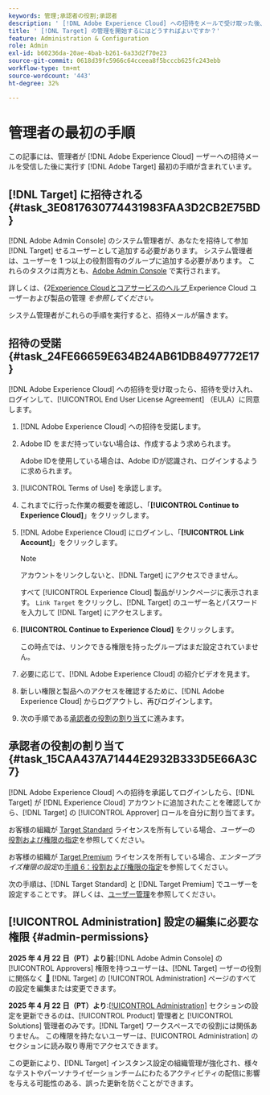 ```yaml
---
keywords: 管理;承認者の役割;承認者
description: ' [!DNL Adobe Experience Cloud] への招待をメールで受け取った後、管理者が取るべき最初のタスク  [!DNL Adobe Target]  タスクを実行します。'
title: ' [!DNL Target] の管理を開始するにはどうすればよいですか？'
feature: Administration & Configuration
role: Admin
exl-id: b60236da-20ae-4bab-b261-6a33d2f70e23
source-git-commit: 0618d39fc5966c64cceea8f5bcccb625fc243ebb
workflow-type: tm+mt
source-wordcount: '443'
ht-degree: 32%

---
```


# 管理者の最初の手順

この記事には、管理者が [!DNL Adobe Experience Cloud] ーザーへの招待メールを受信した後に実行す [!DNL Adobe Target] 最初の手順が含まれています。

## [!DNL Target] に招待される {#task_3E0817630774431983FAA3D2CB2E75BD}

[!DNL Adobe Admin Console] のシステム管理者が、あなたを招待して参加 [!DNL Target] せるユーザーとして追加する必要があります。 システム管理者は、ユーザーを 1 つ以上の役割固有のグループに追加する必要があります。 これらのタスクは両方とも、[Adobe Admin Console](https://adminconsole.adobe.com) で実行されます。

詳しくは、&lbrace;2[Experience Cloudとコアサービスのヘルプ ](https://experienceleague.adobe.com/docs/core-services/interface/manage-users-and-products/admin-getting-started.html)Experience Cloud ユーザーおよび製品の管理 *を参照してください。*

システム管理者がこれらの手順を実行すると、招待メールが届きます。

## 招待の受諾 {#task_24FE66659E634B24AB61DB8497772E17}

[!DNL Adobe Experience Cloud] への招待を受け取ったら、招待を受け入れ、ログインして、[!UICONTROL End User License Agreement] （EULA）に同意します。

1. [!DNL Adobe Experience Cloud] への招待を受諾します。
1. Adobe ID をまだ持っていない場合は、作成するよう求められます。 

   Adobe IDを使用している場合は、Adobe IDが認識され、ログインするように求められます。
1. [!UICONTROL Terms of Use] を承認します。
1. これまでに行った作業の概要を確認し、「**[!UICONTROL Continue to Experience Cloud]**」をクリックします。
1. [!DNL Adobe Experience Cloud] にログインし、「**[!UICONTROL Link Account]**」をクリックします。

   >[!NOTE]
   >
   >アカウントをリンクしないと、[!DNL Target] にアクセスできません。

   すべて [!UICONTROL Experience Cloud] 製品がリンクページに表示されます。 `Link Target` をクリックし、[!DNL Target] のユーザー名とパスワードを入力して [!DNL Target] にアクセスします。
1. **[!UICONTROL Continue to Experience Cloud]** をクリックします。

   この時点では、リンクできる権限を持ったグループはまだ設定されていません。
1. 必要に応じて、[!DNL Adobe Experience Cloud] の紹介ビデオを見ます。
1. 新しい権限と製品へのアクセスを確認するために、[!DNL Adobe Experience Cloud] からログアウトし、再びログインします。
1. 次の手順である[承認者の役割の割り当て](/help/main/administrating-target/start-target.md#task_15CAA437A71444E2932B333D5E66A3C7)に進みます。

## 承認者の役割の割り当て {#task_15CAA437A71444E2932B333D5E66A3C7}

[!DNL Adobe Experience Cloud] への招待を承諾してログインしたら、[!DNL Target] が [!DNL Experience Cloud] アカウントに追加されたことを確認してから、[!DNL Target] の [!UICONTROL Approver] ロールを自分に割り当てます。

お客様の組織が [Target Standard](/help/main/c-intro/intro.md#section_ACD5EFF17AAB4E979CBEFA0145CCD905) ライセンスを所有している場合、*ユーザー*&#x200B;の[役割および権限の指定](/help/main/administrating-target/c-user-management/c-user-management/user-management.md#roles-permissions)を参照してください。

お客様の組織が [Target Premium](/help/main/c-intro/intro.md#premium) ライセンスを所有している場合、*エンタープライズ権限の設定*&#x200B;の[手順 6：役割および権限の指定](/help/main/administrating-target/c-user-management/property-channel/properties-overview.md#section_8C425E43E5DD4111BBFC734A2B7ABC80)を参照してください。

次の手順は、[!DNL Target Standard] と [!DNL Target Premium] でユーザーを設定することです。 詳しくは、[ユーザー管理](/help/main/administrating-target/c-user-management/user-management.md)を参照してください。

## [!UICONTROL Administration] 設定の編集に必要な権限 {#admin-permissions}

**2025 年 4 月 22 日（PT）より前**:[!DNL Adobe Admin Console] の [!UICONTROL Approvers] 権限を持つユーザーは、[!DNL Target] ーザーの役割に関係なく [&#128279;](/help/main/administrating-target/administrating-target.md) [!DNL Target] の [!UICONTROL Administration] ページのすべての設定を編集または変更できます。

**2025 年 4 月 22 日（PT）より**:[[!UICONTROL Administration]](/help/main/administrating-target/administrating-target.md) セクションの設定を更新できるのは、[!UICONTROL Product] 管理者と [!UICONTROL Solutions] 管理者のみです。[!DNL Target] ワークスペースでの役割には関係ありません。 この権限を持たないユーザーは、[!UICONTROL Administration] のセクションに読み取り専用でアクセスできます。

この更新により、[!DNL Target] インスタンス設定の組織管理が強化され、様々なテストやパーソナライゼーションチームにわたるアクティビティの配信に影響を与える可能性のある、誤った更新を防ぐことができます。
